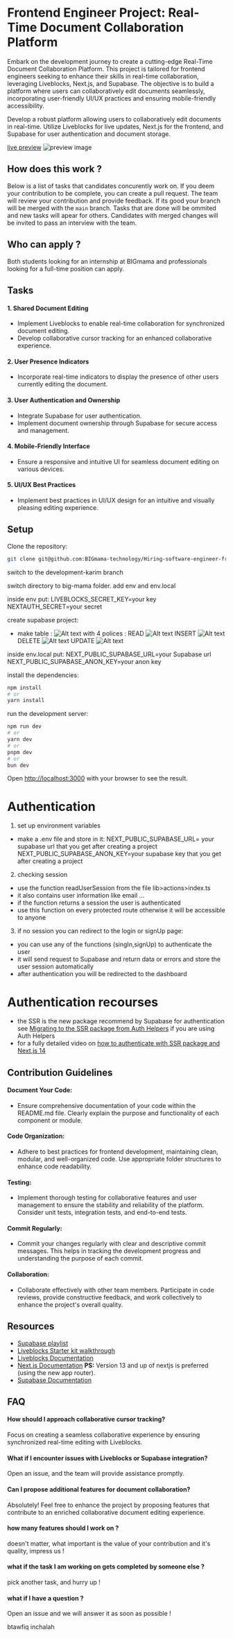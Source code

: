 # Frontend Engineer Project: Real-Time Document Collaboration Platform

Embark on the development journey to create a cutting-edge Real-Time Document Collaboration Platform. This project is tailored for frontend engineers seeking to enhance their skills in real-time collaboration, leveraging Liveblocks, Next.js, and Supabase. The objective is to build a platform where users can collaboratively edit documents seamlessly, incorporating user-friendly UI/UX practices and ensuring mobile-friendly accessibility.

Develop a robust platform allowing users to collaboratively edit documents in real-time. Utilize Liveblocks for live updates, Next.js for the frontend, and Supabase for user authentication and document storage.

[live preview](https://hiring-software-engineer-frontend.vercel.app/)
![preview image](preview.png)
## How does this work ?

Below is a list of tasks that candidates concurently work on. If you deem your contribution to be complete, you can create a pull request.
The team will review your contribution and provide feedback. If its good your branch will be merged with the `main` branch.
Tasks that are done will be ommited and new tasks will apear for others.
Candidates with merged changes will be invited to pass an interview with the team.

## Who can apply ?

Both students looking for an internship at BIGmama and professionals looking for a full-time position can apply.

## Tasks

#### 1. Shared Document Editing

- Implement Liveblocks to enable real-time collaboration for synchronized document editing.
- Develop collaborative cursor tracking for an enhanced collaborative experience.

#### 2. User Presence Indicators

- Incorporate real-time indicators to display the presence of other users currently editing the document.

#### 3. User Authentication and Ownership

- Integrate Supabase for user authentication.
- Implement document ownership through Supabase for secure access and management.

#### 4. Mobile-Friendly Interface

- Ensure a responsive and intuitive UI for seamless document editing on various devices.

#### 5. UI/UX Best Practices

- Implement best practices in UI/UX design for an intuitive and visually pleasing editing experience.

## Setup

Clone the repository:

```bash
git clone git@github.com:BIGmama-technology/Hiring-software-engineer-frontend.git
```

switch to the development-karim branch

switch directory to big-mama folder.
add env and env.local

inside env put:
LIVEBLOCKS_SECRET_KEY=your key
NEXTAUTH_SECRET=your secret

create supabase project:
- make table :
![Alt text](image.png)
with 4 polices :
READ ![Alt text](image-1.png)
INSERT ![Alt text](image-2.png)
DELETE ![Alt text](image-3.png)
UPDATE ![Alt text](image-4.png)

inside env.local put:
NEXT_PUBLIC_SUPABASE_URL=your Supabase url
NEXT_PUBLIC_SUPABASE_ANON_KEY=your anon key


install the dependencies:

```bash
npm install
# or
yarn install
```

run the development server:

```bash
npm run dev
# or
yarn dev
# or
pnpm dev
# or
bun dev
```

Open [http://localhost:3000](http://localhost:3000) with your browser to see the result.

# Authentication

1. set up environment variables

- make a .env file and store in it:
  NEXT_PUBLIC_SUPABASE_URL= your supabase url that you get after creating a project
  NEXT_PUBLIC_SUPABASE_ANON_KEY=your supabase key that you get after creating a project

2. checking session

- use the function readUserSession from the file lib>actions>index.ts
- it also contains user information like email ...
- if the function returns a session the user is authenticated
- use this function on every protected route otherwise it will be accessible to anyone

3. if no session you can redirect to the login or signUp page:

- you can use any of the functions (singIn,signUp) to authenticate the user
- it will send request to Supabase and return data or errors and store the user session automatically
- after authentication you will be redirected to the dashboard

# Authentication recourses

- the SSR is the new package recommend by Supabase for authentication see [Migrating to the SSR package from Auth Helpers](https://supabase.com/docs/guides/auth/server-side/migrating-to-ssr-from-auth-helpers) if you are using Auth Helpers
- for a fully detailed video on [how to authenticate with SSR package and Next.js 14](https://www.youtube.com/watch?v=PdmKlne1gRY&t=623s)

## Contribution Guidelines

#### Document Your Code:

- Ensure comprehensive documentation of your code within the README.md file. Clearly explain the purpose and functionality of each component or module.

#### Code Organization:

- Adhere to best practices for frontend development, maintaining clean, modular, and well-organized code. Use appropriate folder structures to enhance code readability.

#### Testing:

- Implement thorough testing for collaborative features and user management to ensure the stability and reliability of the platform. Consider unit tests, integration tests, and end-to-end tests.

#### Commit Regularly:

- Commit your changes regularly with clear and descriptive commit messages. This helps in tracking the development progress and understanding the purpose of each commit.

#### Collaboration:

- Collaborate effectively with other team members. Participate in code reviews, provide constructive feedback, and work collectively to enhance the project's overall quality.

## Resources

- [Supabase playlist](https://www.youtube.com/watch?v=ydz7Dj5QHKY&list=PL4cUxeGkcC9hUb6sHthUEwG7r9VDPBMKO)
- [Liveblocks Starter kit walkthrough](https://www.youtube.com/watch?v=Lf7HQ4Z_Ovc)
- [Liveblocks Documentation](https://liveblocks.io/docs)
- [Next.js Documentation](https://nextjs.org/docs) **PS:** Version 13 and up of nextjs is preferred (using the new app router).
- [Supabase Documentation](https://supabase.com/docs)

## FAQ

#### How should I approach collaborative cursor tracking?

Focus on creating a seamless collaborative experience by ensuring synchronized real-time editing with Liveblocks.

#### What if I encounter issues with Liveblocks or Supabase integration?

Open an issue, and the team will provide assistance promptly.

#### Can I propose additional features for document collaboration?

Absolutely! Feel free to enhance the project by proposing features that contribute to an enriched collaborative document editing experience.

#### how many features should I work on ?

doesn't matter, what important is the value of your contribution and it's quality, impress us !

#### what if the task I am working on gets completed by someone else ?

pick another task, and hurry up !

#### what if I have a question ?

Open an issue and we will answer it as soon as possible !

btawfiq inchalah
